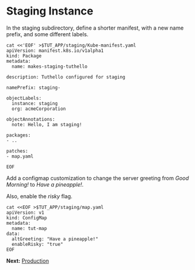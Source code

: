 # Staging Instance

In the staging subdirectory, define a shorter manifest,
with a new name prefix, and some different labels.

<!-- @makeStagingManifest @test -->
```
cat <<'EOF' >$TUT_APP/staging/Kube-manifest.yaml
apiVersion: manifest.k8s.io/v1alpha1
kind: Package
metadata:
  name: makes-staging-tuthello

description: Tuthello configured for staging

namePrefix: staging-

objectLabels:
  instance: staging
  org: acmeCorporation

objectAnnotations:
  note: Hello, I am staging!

packages:
- ..

patches:
- map.yaml

EOF
```

Add a configmap customization to change the
server greeting from _Good Morning!_ to _Have a
pineapple!_.

Also, enable the _risky_ flag.

<!-- @stagingMap @test -->
```
cat <<EOF >$TUT_APP/staging/map.yaml
apiVersion: v1
kind: ConfigMap
metadata:
  name: tut-map
data:
  altGreeting: "Have a pineapple!"
  enableRisky: "true"
EOF
```

__Next:__ [Production](production.md)
